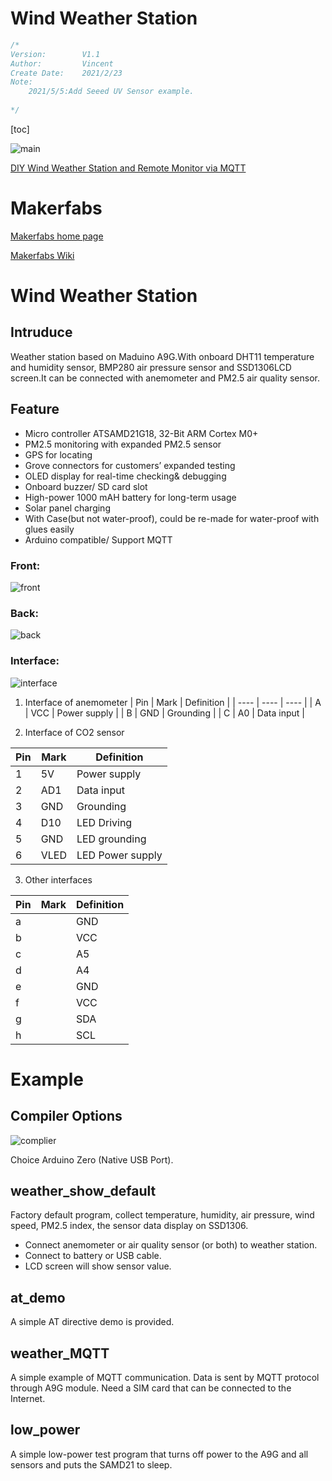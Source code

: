 # Wind Weather Station

```c++
/*
Version:		V1.1
Author:			Vincent
Create Date:	2021/2/23
Note:
	2021/5/5:Add Seeed UV Sensor example.
	
*/
```
[toc]

![main](md_pic/main.jpg)

[DIY Wind Weather Station and Remote Monitor via MQTT](https://www.youtube.com/watch?v=OUKzvni5h78)

# Makerfabs

[Makerfabs home page](https://www.makerfabs.com/)

[Makerfabs Wiki](https://makerfabs.com/wiki/index.php?title=Main_Page)

# Wind Weather Station

## Intruduce

Weather station based on Maduino A9G.With onboard DHT11 temperature and humidity sensor, BMP280 air pressure sensor and SSD1306LCD screen.It can be connected with anemometer and PM2.5 air quality sensor.

## Feature

- Micro controller ATSAMD21G18, 32-Bit ARM Cortex M0+
- PM2.5 monitoring with expanded PM2.5 sensor
- GPS for locating
- Grove connectors for customers’ expanded testing
- OLED display for real-time checking& debugging
- Onboard buzzer/ SD card slot
- High-power 1000 mAH battery for long-term usage
- Solar panel charging
- With Case(but not water-proof), could be re-made for water-proof with glues easily
- Arduino compatible/ Support MQTT

### Front:

![front](md_pic/front.jpg)

### Back:
![back](md_pic/back.jpg)

### Interface:

![interface](md_pic/interface.jpg)

1. Interface of anemometer
|   Pin   |   Mark   |   Definition   |
| ---- | ---- | ---- |
|   A   |   VCC   |   Power supply   |
|   B   |   GND   |   Grounding   |
|   C   |   A0   |    Data input  |

2. Interface of CO2 sensor

| Pin| 	Mark	|Definition                |
| ---- | ---- | ---- |
|   1   |   5V   |   Power supply   |
|   2   |   AD1   |  Data input    |
|   3   |   GND   |  Grounding    |
|   4   |   D10   |  LED Driving    |
|   5   |   GND   |  LED grounding    |
|   6   |   VLED   | LED Power supply     |

3. Other interfaces

| Pin| 	Mark	|Definition                |
| ---- | ---- | ---- |
|   a   |      | GND |
|   b   |      | VCC |
| c |      | A5 |
| d |      | A4 |
| e |      | GND |
| f | | VCC |
| g |      | SDA |
| h |      | SCL |




# Example

## Compiler Options

![complier](md_pic/complier.jpg)

Choice Arduino Zero (Native USB Port).

## weather_show_default

Factory default program, collect temperature, humidity, air pressure, wind speed, PM2.5 index, the sensor data display on SSD1306.

- Connect anemometer or air quality sensor (or both) to weather station.
- Connect to battery or USB cable.
- LCD screen will show sensor value.

## at_demo

A simple AT directive demo is provided.

## weather_MQTT

A simple example of MQTT communication. Data is sent by MQTT protocol through A9G module. Need a SIM card that can be connected to the Internet.

## low_power

A simple low-power test program that turns off power to the A9G and all sensors and puts the SAMD21 to sleep.

